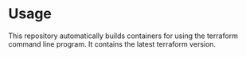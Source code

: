 <h1>Usage</h1>
This repository automatically builds containers for using the terraform command line program. It contains the latest terraform version.
